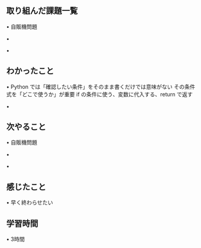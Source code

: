 ## 取り組んだ課題一覧
• 自販機問題


• 


• 


## わかったこと
• Python では「確認したい条件」をそのまま書くだけでは意味がない
その条件式を「どこで使うか」が重要
if の条件に使う、変数に代入する、return で返す



• 


## 次やること
• 自販機問題


• 


• 

## 感じたこと
• 早く終わらせたい


## 学習時間
• 3時間